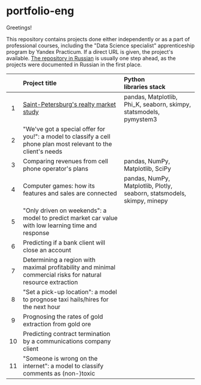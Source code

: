 # portfolio-eng

Greetings!

This repository contains projects done either independently or as a part of professional courses, including the "Data Science specialist" apprenticeship program by Yandex Practicum. If a direct URL is given, the project's available. [The repository in Russian](https://github.com/idrv/portfolio-rus) is usually one step ahead, as the projects were documented in Russian in the first place.

||Project title|Python<br>libraries stack|
|:-:|:-|:-|
|1|[Saint-Petersburg's realty market study](https://github.com/idrv/portfolio-eng/tree/main/Saint-PetersburgRealtyStudyEng#readme)|pandas, Matplotlib, Phi_K, seaborn, skimpy, statsmodels, pymystem3|
|2|"We've got a special offer for you!": a model to classify a cell phone plan most relevant to the client's needs||
|3|Comparing revenues from cell phone operator's plans|pandas, NumPy, Matplotlib, SciPy|
|4|Computer games: how its features and sales are connected|pandas, NumPy, Matplotlib, Plotly, seaborn, statsmodels, skimpy, minepy|
|5|"Only driven on weekends": a model to predict market car value with low learning time and response||
|6|Predicting if a bank client will close an account||
|7|Determining a region with maximal profitability and minimal commercial risks for natural resource extraction||
|8|"Set a pick-up location": a model to prognose taxi hails/hires for the next hour||
|9|Prognosing the rates of gold extraction from gold ore||
|10|Predicting contract termination by a communications company client||
|11|"Someone is wrong on the internet": a model to classify comments as (non-)toxic||
